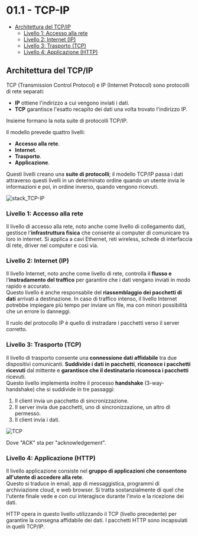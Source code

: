 # 01.1 - TCP-IP <!-- omit from toc -->

- [Architettura del TCP/IP](#architettura-del-tcpip)
  - [Livello 1: Accesso alla rete](#livello-1-accesso-alla-rete)
  - [Livello 2: Internet (IP)](#livello-2-internet-ip)
  - [Livello 3: Trasporto (TCP)](#livello-3-trasporto-tcp)
  - [Livello 4: Applicazione (HTTP)](#livello-4-applicazione-http)

## Architettura del TCP/IP

TCP (Transmission Control Protocol) e IP (Internet Protocol) sono protocolli di rete separati:

- **IP** ottiene l'indirizzo a cui vengono inviati i dati.
- **TCP** garantisce l'esatto recapito dei dati una volta trovato l'indirizzo IP.

Insieme formano la nota suite di protocolli TCP/IP.

Il modello prevede quattro livelli:
- **Accesso alla rete**.
- **Internet**.
- **Trasporto**.
- **Applicazione**.

Questi livelli creano una **suite di protocolli**; il modello TCP/IP passa i dati attraverso questi livelli in un determinato ordine quando un utente invia le informazioni e poi, in ordine inverso, quando vengono ricevuti.

![stack_TCP-IP](resources/stack_TCP-IP.png)

### Livello 1: Accesso alla rete

Il livello di accesso alla rete, noto anche come livello di collegamento dati, gestisce l'**infrastruttura fisica** che consente ai computer di comunicare tra loro in internet. Si applica a cavi Ethernet, reti wireless, schede di interfaccia di rete, driver nel computer e così via.

### Livello 2: Internet (IP)

Il livello Internet, noto anche come livello di rete, controlla il **flusso e** l'**instradamento del traffico** per garantire che i dati vengano inviati in modo rapido e accurato. 
\
Questo livello è anche responsabile del **riassemblaggio dei pacchetti di dati** arrivati a destinazione. In caso di traffico intenso, il livello Internet potrebbe impiegare più tempo per inviare un file, ma con minori possibilità che un errore lo danneggi.

Il ruolo del protocollo IP è quello di instradare i pacchetti verso il server corretto.

### Livello 3: Trasporto (TCP)

Il livello di trasporto consente una **connessione dati affidabile** tra due dispositivi comunicanti. **Suddivide i dati in pacchetti**, **riconosce i pacchetti ricevuti** dal mittente e **garantisce che il destinatario riconosca i pacchetti** ricevuti.
\
Questo livello implementa inoltre il processo **handshake** (3-way-handshake) che si suddivide in tre passaggi:
1. Il client invia un pacchetto di sincronizzazione.
2. Il server invia due pacchetti, uno di sincronizzazione, un altro di permesso.
3. Il client invia i dati.

![TCP](resources/TCP.png)

Dove "ACK" sta per "acknowledgement".

### Livello 4: Applicazione (HTTP)

Il livello applicazione consiste nel **gruppo di applicazioni che consentono all'utente di accedere alla rete**. 
\
Questo si traduce in email, app di messaggistica, programmi di archiviazione cloud, e web browser. Si tratta sostanzialmente di quel che l'utente finale vede e con cui interagisce durante l'invio e la ricezione dei dati.

HTTP opera in questo livello utilizzando il TCP (livello precedente) per garantire la consegna affidabile dei dati. I pacchetti HTTP sono incapsulati in quelli TCP/IP.
